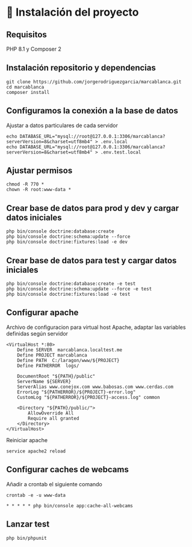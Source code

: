 # 🚀 Instalación del proyecto

## Requisitos

PHP 8.1 y Composer 2

## Instalación repositorio y dependencias
````
git clone https://github.com/jorgerodriguezgarcia/marcablanca.git
cd marcablanca
composer install
````

## Configuramos la conexión a la base de datos

Ajustar a datos particulares de cada servidor 
````
echo DATABASE_URL="mysql://root@127.0.0.1:3306/marcablanca?serverVersion=8&charset=utf8mb4" > .env.local
echo DATABASE_URL="mysql://root@127.0.0.1:3306/marcablanca?serverVersion=8&charset=utf8mb4" > .env.test.local
````

## Ajustar permisos
````
chmod -R 770 *
chown -R root:www-data *
````

## Crear base de datos para prod y dev y cargar datos iniciales
````
php bin/console doctrine:database:create
php bin/console doctrine:schema:update --force
php bin/console doctrine:fixtures:load -e dev
````

## Crear base de datos para test y cargar datos iniciales
````
php bin/console doctrine:database:create -e test
php bin/console doctrine:schema:update --force -e test
php bin/console doctrine:fixtures:load -e test
````

## Configurar apache

Archivo de configuracion para virtual host Apache, adaptar las variables definidas según servidor
```
<VirtualHost *:80>
    Define SERVER  marcablanca.localtest.me
    Define PROJECT marcablanca
    Define PATH  C:/laragon/www/${PROJECT}
    Define PATHERROR  logs/

    DocumentRoot "${PATH}/public"
    ServerName ${SERVER}
	ServerAlias www.conejox.com www.babosas.com www.cerdas.com
    ErrorLog "${PATHERROR}/${PROJECT}-error.log"
    CustomLog "${PATHERROR}/${PROJECT}-access.log" common

    <Directory "${PATH}/public/">
        AllowOverride All
        Require all granted
    </Directory>
</VirtualHost>
````

Reiniciar apache 
````
service apache2 reload
````

## Configurar caches de webcams
Añadir a crontab el siguiente comando
````
crontab -e -u www-data
````
````
* * * * * php bin/console app:cache-all-webcams
````

## Lanzar test
````
php bin/phpunit
````


